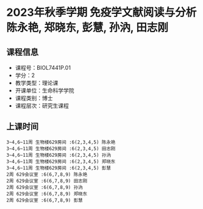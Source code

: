 # 2023年秋季学期 免疫学文献阅读与分析 陈永艳, 郑晓东, 彭慧, 孙汭, 田志刚






## 课程信息

- 课程号：BIOL7441P.01
- 学分：2
- 教学类型：理论课
- 开课单位：生命科学学院
- 课程类别：博士
- 课程层次：研究生课程

## 上课时间

```
3~4,6~11周 生物楼629房间 :6(2,3,4,5) 陈永艳
3~4,6~11周 生物楼629房间 :6(2,3,4,5) 田志刚
3~4,6~11周 生物楼629房间 :6(2,3,4,5) 孙汭
3~4,6~11周 生物楼629房间 :6(2,3,4,5) 郑晓东
3~4,6~11周 生物楼629房间 :6(2,3,4,5) 彭慧
2周 629会议室 :6(6,7,8,9) 陈永艳
2周 629会议室 :6(6,7,8,9) 田志刚
2周 629会议室 :6(6,7,8,9) 孙汭
2周 629会议室 :6(6,7,8,9) 郑晓东
2周 629会议室 :6(6,7,8,9) 彭慧
```

